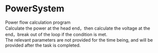 # PowerSystem
Power flow calculation program
<br>
Calculate the power at the head end，then calculate the voltage at the end，break out of the loop if the condition is met.<br>
The relevant parameters are not provided for the time being, and will be provided after the task is completed.
